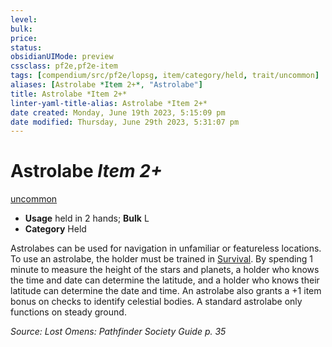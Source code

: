 ```yaml
---
level:
bulk:
price:
status:
obsidianUIMode: preview
cssclass: pf2e,pf2e-item
tags: [compendium/src/pf2e/lopsg, item/category/held, trait/uncommon]
aliases: [Astrolabe *Item 2+*, "Astrolabe"]
title: Astrolabe *Item 2+*
linter-yaml-title-alias: Astrolabe *Item 2+*
date created: Monday, June 19th 2023, 5:15:09 pm
date modified: Thursday, June 29th 2023, 5:31:07 pm
---
```


# Astrolabe *Item 2+*

[uncommon](rules/traits/uncommon.md)  

- **Usage** held in 2 hands; **Bulk** L
- **Category** Held

Astrolabes can be used for navigation in unfamiliar or featureless locations. To use an astrolabe, the holder must be trained in [Survival](compendium/skills.md#Survival). By spending 1 minute to measure the height of the stars and planets, a holder who knows the time and date can determine the latitude, and a holder who knows their latitude can determine the date and time. An astrolabe also grants a +1 item bonus on checks to identify celestial bodies. A standard astrolabe only functions on steady ground.

*Source: Lost Omens: Pathfinder Society Guide p. 35*
